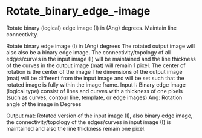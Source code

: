 # Rotate_binary_edge_-image
Rotate binary (logical) edge image (I) in (Ang) degrees. Maintain line connectivity.
	
Rotate binary edge image (I) in (Ang) degrees 
The rotated output image will also also be a binary edge image. 
The connectivity/topology of all edges/curves in the input image (I) will be maintained and the line thickness of the curves in the output image (mat) will remain 1 pixel. 
The center of rotation is the center of the image 
The dimensions of the output image (mat) will be different from the input image and will be set such that the rotated image is fully within the image frame. 
Input 
I: Binary edge image (logical type) consist of lines and curves with a thickness of one pixels (such as curves, contour line, template, or edge images) 
Ang: Rotation angle of the image in Degrees 
  
Output 
mat: Rotated version of the input image (I), also binary edge image, the connectivity/topology of the edges/curves in input image (I) is maintained and also the line thickness remain one pixel.
